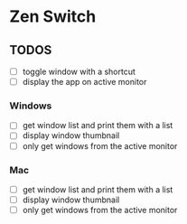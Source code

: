 # Zen Switch

## TODOS

- [ ] toggle window with a shortcut
- [ ] display the app on active monitor

### Windows

- [ ] get window list and print them with a list
- [ ] display window thumbnail
- [ ] only get windows from the active monitor

### Mac

- [ ] get window list and print them with a list
- [ ] display window thumbnail
- [ ] only get windows from the active monitor
